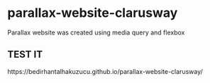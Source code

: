 # parallax-website-clarusway
Parallax website was created using media query and flexbox

<h2> TEST IT </h2>
https://bedirhantalhakuzucu.github.io/parallax-website-clarusway/
